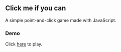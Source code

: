 ## Click me if you can

A simple point-and-click game made with JavaScript.

### Demo

Click [here](https://indercheema.github.io/guessing-game/) to play.


